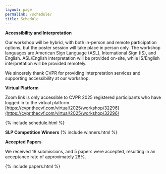 ```yaml
---
layout: page
permalink: /schedule/
title: Schedule
---
```


**Accessibility and Interpretation**

Our workshop will be hybrid, with both in-person and remote participation options, but the poster session will take place in person only. The workshop languages are American Sign Language (ASL), International Sign (IS), and English. ASL/English interpretation will be provided on-site, while IS/English interpretation will be provided remotely.

We sincerely thank CVPR for providing interpretation services and supporting accessibility at our workshop.


**Virtual Platform**

Zoom link is only accessible to CVPR 2025 registered participants who have logged in to the virtual platform [https://cvpr.thecvf.com/virtual/2025/workshop/32296](https://cvpr.thecvf.com/virtual/2025/workshop/32296)

{% include schedule.html %}

**SLP Competition Winners**
{% include winners.html %}

**Accepted Papers**

We received 18 submissions, and 5 papers were accepted, resulting in an acceptance rate of approximately 28%.

{% include papers.html %}
